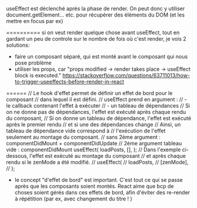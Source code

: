 useEffect est déclenché après la phase de render.
On peut donc y utiliser document.getElement... etc. pour récupérer des éléments du DOM (et les mettre en focus par ex)

==========
si on veut render quelque chose avant useEffect, tout en gardant un peu de controle sur le nombre de fois où c'est render,
je vois 2 solutions:

- faire un composant séparé, qui est monté avant le composant qui nous pose problème
- utiliser les props, car
  "props modified -> render takes place -> useEffect block is executed."
  https://stackoverflow.com/questions/63711013/how-to-trigger-useeffects-before-render-in-react

======
// Le hook d'effet permet de définir un effet de bord pour le composant
// dans lequel il est défini.
// useEffect prend en argument :
// - le callback contenant l'effet à exécuter
// - un tableau de dépendances
// Si on ne donne pas de dépendances, l'effet est exécuté après chaque rendu du composant,
// Si on donne un tableau de dépendance, l'effet est exécuté après le premier rendu
// et si une des dépendances change
// Ainsi, un tableau de dépendance vide correspond à
// l'exécution de l'effet seulement au montage du composant.
// sans 2ème argument : componentDidMount + componentDidUpdate
// 2ème argument tableau vide : componentDidMount
useEffect(
loadPosts,
[],
);
// Dans l'exemple ci-dessous, l'effet est exécuté au montage du composant
// et après chaque rendu si le zenMode a été modifié.
// useEffect(
// loadPosts,
// [zenMode],
// );

- le concept "d'effet de bord" est important. C'est tout ce qui se passe après que les composants soient montés. React aime que bcp de choses soient gérés dans ces effets de bord, afin d'éviter des re-render à répétition (par ex, avec changement du titre ! )

